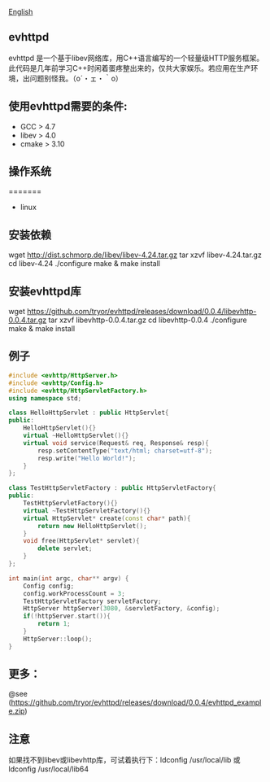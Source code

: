 [English](README_en.md)

## evhttpd
evhttpd 是一个基于libev网络库，用C++语言编写的一个轻量级HTTP服务框架。此代码是几年前学习C++时闲着蛋疼整出来的，仅共大家娱乐。若应用在生产环境，出问题别怪我。（o´・ェ・｀o）

## 使用evhttpd需要的条件:
* GCC > 4.7
* libev > 4.0 
* cmake > 3.10


## 操作系统
=======
* linux


## 安装依赖
 wget http://dist.schmorp.de/libev/libev-4.24.tar.gz
 tar xzvf libev-4.24.tar.gz 
 cd libev-4.24
 ./configure
 make & make install
 
## 安装evhttpd库
 wget https://github.com/tryor/evhttpd/releases/download/0.0.4/libevhttp-0.0.4.tar.gz
 tar xzvf libevhttp-0.0.4.tar.gz
 cd libevhttp-0.0.4
 ./configure
 make & make install
 

 
## 例子
```C++
#include <evhttp/HttpServer.h>
#include <evhttp/Config.h>
#include <evhttp/HttpServletFactory.h>
using namespace std;

class HelloHttpServlet : public HttpServlet{
public:
    HelloHttpServlet(){}
    virtual ~HelloHttpServlet(){}
    virtual void service(Request& req, Response& resp){
        resp.setContentType("text/html; charset=utf-8");
        resp.write("Hello World!");
    }
};

class TestHttpServletFactory : public HttpServletFactory{
public:
    TestHttpServletFactory(){}
    virtual ~TestHttpServletFactory(){}
    virtual HttpServlet* create(const char* path){
        return new HelloHttpServlet();
    }
    void free(HttpServlet* servlet){
        delete servlet;
    }
};

int main(int argc, char** argv) {
    Config config;
    config.workProcessCount = 3;
    TestHttpServletFactory servletFactory;
    HttpServer httpServer(3080, &servletFactory, &config);
    if(!httpServer.start()){
        return 1;
    }
    HttpServer::loop();
}
```

## 更多：
@see (https://github.com/tryor/evhttpd/releases/download/0.0.4/evhttpd_example.zip)

## 注意
如果找不到libev或libevhttp库，可试着执行下：ldconfig /usr/local/lib 或 ldconfig /usr/local/lib64


